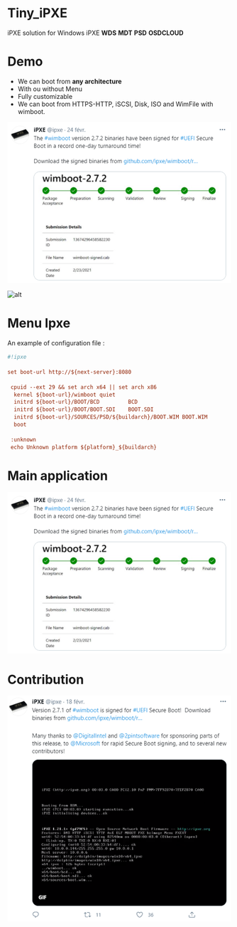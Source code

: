 # Tiny_iPXE

iPXE solution for Windows iPXE **WDS** **MDT** **PSD** **OSDCLOUD**

# Demo

* We can boot from **any architecture**
* With ou without Menu
* Fully customizable
* We can boot from HTTPS-HTTP, iSCSI, Disk, ISO and WimFile with wimboot.

![Auhtors_img](/Resources/Tweet.PNG)


![alt](https://github.com/JM2K69/Tiny_iPXE/blob/main/Resources/img/demo.gif)

# Menu Ipxe

An example of configuration file :

```ini
#!ipxe

set boot-url http://${next-server}:8080

 cpuid --ext 29 && set arch x64 || set arch x86
  kernel ${boot-url}/wimboot quiet
  initrd ${boot-url}/BOOT/BCD         BCD
  initrd ${boot-url}/BOOT/BOOT.SDI    BOOT.SDI
  initrd ${boot-url}/SOURCES/PSD/${buildarch}/BOOT.WIM BOOT.WIM
  boot

 :unknown
 echo Unknown platform ${platform}_${buildarch}
```

# Main application


![Auhtors_img](/Resources/Tweet.PNG)

# Contribution



![Auhtors_img](/Resources/Tweet2.PNG)
